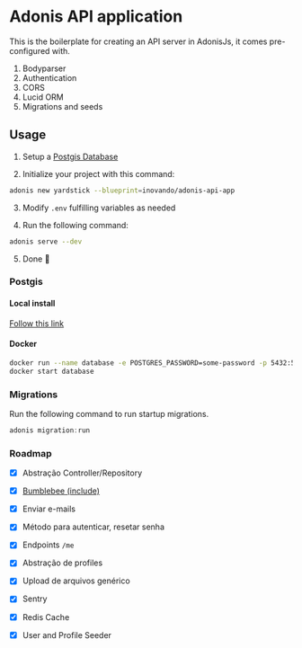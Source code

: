 # Adonis API application

This is the boilerplate for creating an API server in AdonisJs, it comes pre-configured with.

1. Bodyparser
2. Authentication
3. CORS
4. Lucid ORM
5. Migrations and seeds

## Usage

1. Setup a [Postgis Database](#postgis)

2. Initialize your project with this command:

```bash
adonis new yardstick --blueprint=inovando/adonis-api-app
```

3. Modify `.env` fulfilling variables as needed

4. Run the following command:

```bash
adonis serve --dev
```

5. Done 🎉

### Postgis

#### Local install

[Follow this link](https://postgis.net/install/)

#### Docker

```bash
docker run --name database -e POSTGRES_PASSWORD=some-password -p 5432:5432 -d postgis/postgis
docker start database
```

### Migrations

Run the following command to run startup migrations.

```js
adonis migration:run
```

### Roadmap

- [x] Abstração Controller/Repository
- [x] [Bumblebee (include)](https://github.com/rhwilr/adonis-bumblebee)
- [x] Enviar e-mails
- [x] Método para autenticar, resetar senha
- [x] Endpoints `/me`
- [x] Abstração de profiles
- [x] Upload de arquivos genérico
- [x] Sentry
- [x] Redis Cache
- [x] User and Profile Seeder

